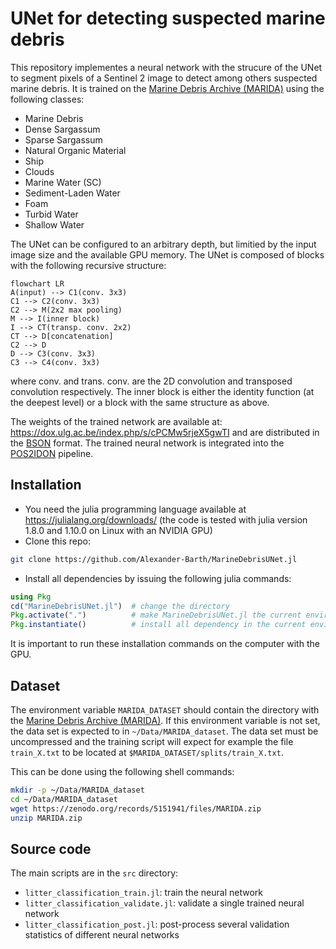 # UNet for detecting suspected marine debris

This repository implementes a neural network with the strucure of the UNet to segment pixels of a Sentinel 2 image to detect among others suspected marine debris. 
It is trained on the [Marine Debris Archive (MARIDA)](https://zenodo.org/records/5151941#.YfFZ_PXP30o)
using the following classes:

 * Marine Debris
 * Dense Sargassum
 * Sparse Sargassum
 * Natural Organic Material
 * Ship
 * Clouds
 * Marine Water (SC)
 * Sediment-Laden Water
 * Foam
 * Turbid Water
 * Shallow Water

The UNet can be configured to an arbitrary depth, but limitied by the input image size and the available GPU memory.
The UNet is composed of blocks with the following recursive structure:

```mermaid
flowchart LR
A(input) --> C1(conv. 3x3)
C1 --> C2(conv. 3x3)
C2 --> M(2x2 max pooling)
M --> I(inner block)
I --> CT(transp. conv. 2x2)
CT --> D[concatenation]
C2 --> D
D --> C3(conv. 3x3)
C3 --> C4(conv. 3x3)
```

where conv. and trans. conv. are the 2D convolution and transposed convolution respectively.
The inner block is either the identity function (at the deepest level) or a block with the same structure as above.


The weights of the trained network are available at:  https://dox.ulg.ac.be/index.php/s/cPCMw5rjeX5gwTI and are distributed in the [BSON](https://en.wikipedia.org/wiki/BSON) format.
The trained neural network is integrated into the [POS2IDON](https://github.com/AIRCentre/POS2IDON) pipeline.


## Installation

* You need the julia programming language available at https://julialang.org/downloads/ (the code is tested with julia version 1.8.0 and 1.10.0 on Linux with an NVIDIA GPU)
* Clone this repo:

```bash
git clone https://github.com/Alexander-Barth/MarineDebrisUNet.jl
```

* Install all dependencies by issuing the following julia commands:

```julia
using Pkg
cd("MarineDebrisUNet.jl")  # change the directory
Pkg.activate(".")          # make MarineDebrisUNet.jl the current environement
Pkg.instantiate()          # install all dependency in the current environement
```

It is important to run these installation commands on the computer with the GPU.

## Dataset


The environment variable `MARIDA_DATASET` should contain the directory with the
[Marine Debris Archive (MARIDA)](https://zenodo.org/records/5151941#.YfFZ_PXP30o).
If this environment variable is not set, the data set is expected to in `~/Data/MARIDA_dataset`.
The data set must be uncompressed and the training script will expect for example the file `train_X.txt` to be located at
`$MARIDA_DATASET/splits/train_X.txt`.

This can be done using the following shell commands:

```bash
mkdir -p ~/Data/MARIDA_dataset
cd ~/Data/MARIDA_dataset
wget https://zenodo.org/records/5151941/files/MARIDA.zip
unzip MARIDA.zip
```

## Source code

The main scripts are in the `src` directory:

* `litter_classification_train.jl`: train the neural network
* `litter_classification_validate.jl`: validate a single trained neural network
* `litter_classification_post.jl`: post-process several validation statistics of different neural networks
